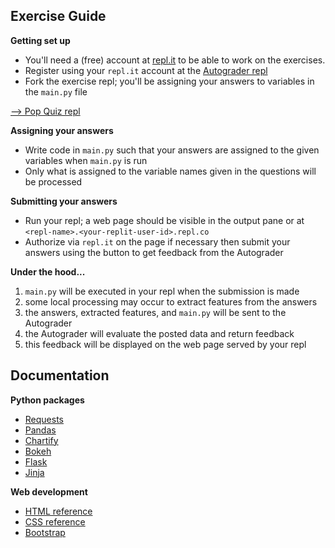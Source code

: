## Exercise Guide

**Getting set up**

- You'll need a (free) account at [repl.it](https://repl.it/) to be able to work on the exercises.
- Register using your `repl.it` account at the [Autograder repl](https://seeder-autograder.datadesigns.repl.co)
- Fork the exercise repl; you'll be assigning your answers to variables in the `main.py` file

[--> Pop Quiz repl](https://repl.it/@datadesigns/seeder-pop-quiz)

**Assigning your answers** 

 - Write code in `main.py` such that your answers are assigned to the given variables when `main.py` is run
 - Only what is assigned to the variable names given in the questions will be processed 

**Submitting your answers**

- Run your repl; a web page should be visible in the output pane or at `<repl-name>.<your-replit-user-id>.repl.co`
- Authorize via `repl.it` on the page if necessary then submit your answers using the button to get feedback from the Autograder

**Under the hood...**

1. `main.py` will be executed in your repl when the submission is made
2. some local processing may occur to extract features from the answers
3. the answers, extracted features, and `main.py` will be sent to the Autograder
4. the Autograder will evaluate the posted data and return feedback
5. this feedback will be displayed on the web page served by your repl


## Documentation

**Python packages**

- [Requests](https://requests.readthedocs.io/en/master/)
- [Pandas](https://pandas.pydata.org/docs/)
- [Chartify](https://chartify.readthedocs.io/en/latest/)
- [Bokeh](https://docs.bokeh.org/en/latest/index.html)
- [Flask](https://flask.palletsprojects.com/en/1.1.x/)
- [Jinja](https://jinja.palletsprojects.com/en/2.11.x/)


**Web development**

- [HTML reference](https://devdocs.io/html/reference)
- [CSS reference](https://devdocs.io/css/)
- [Bootstrap](https://getbootstrap.com/docs/4.0/getting-started/introduction/)
